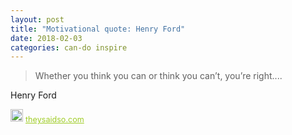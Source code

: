 ```yaml
---
layout: post
title: "Motivational quote: Henry Ford"
date: 2018-02-03
categories: can-do inspire
---
```

> Whether you think you can or think you can’t, you’re right....

Henry Ford

<span style="z-index:50;font-size:0.9em;"><img src="https://theysaidso.com/branding/theysaidso.png" height="20" width="20" alt="theysaidso.com"/><a href="https://theysaidso.com" title="Powered by quotes from theysaidso.com" style="color: #9fcc25; margin-left: 4px; vertical-align: middle;">theysaidso.com</a></span>
